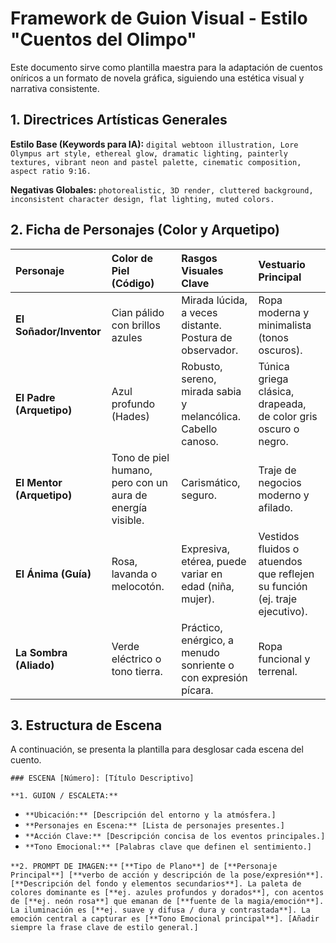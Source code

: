 # Framework de Guion Visual - Estilo "Cuentos del Olimpo"

Este documento sirve como plantilla maestra para la adaptación de cuentos oníricos a un formato de novela gráfica, siguiendo una estética visual y narrativa consistente.

## 1. Directrices Artísticas Generales

**Estilo Base (Keywords para IA):** `digital webtoon illustration, Lore Olympus art style, ethereal glow, dramatic lighting, painterly textures, vibrant neon and pastel palette, cinematic composition, aspect ratio 9:16.`

**Negativas Globales:** `photorealistic, 3D render, cluttered background, inconsistent character design, flat lighting, muted colors.`

## 2. Ficha de Personajes (Color y Arquetipo)

| Personaje | Color de Piel (Código) | Rasgos Visuales Clave | Vestuario Principal |
| :--- | :--- | :--- | :--- |
| **El Soñador/Inventor** | Cian pálido con brillos azules | Mirada lúcida, a veces distante. Postura de observador. | Ropa moderna y minimalista (tonos oscuros). |
| **El Padre (Arquetipo)** | Azul profundo (Hades) | Robusto, sereno, mirada sabia y melancólica. Cabello canoso. | Túnica griega clásica, drapeada, de color gris oscuro o negro. |
| **El Mentor (Arquetipo)** | Tono de piel humano, pero con un aura de energía visible. | Carismático, seguro. | Traje de negocios moderno y afilado. |
| **El Ánima (Guía)** | Rosa, lavanda o melocotón. | Expresiva, etérea, puede variar en edad (niña, mujer). | Vestidos fluidos o atuendos que reflejen su función (ej. traje ejecutivo). |
| **La Sombra (Aliado)** | Verde eléctrico o tono tierra. | Práctico, enérgico, a menudo sonriente o con expresión pícara. | Ropa funcional y terrenal. |

## 3. Estructura de Escena

A continuación, se presenta la plantilla para desglosar cada escena del cuento.

`### ESCENA [Número]: [Título Descriptivo]`

`**1. GUION / ESCALETA:**`
*   `**Ubicación:** [Descripción del entorno y la atmósfera.]`
*   `**Personajes en Escena:** [Lista de personajes presentes.]`
*   `**Acción Clave:** [Descripción concisa de los eventos principales.]`
*   `**Tono Emocional:** [Palabras clave que definen el sentimiento.]`

`**2. PROMPT DE IMAGEN:**`
`[**Tipo de Plano**] de [**Personaje Principal**] [**verbo de acción y descripción de la pose/expresión**]. [**Descripción del fondo y elementos secundarios**]. La paleta de colores dominante es [**ej. azules profundos y dorados**], con acentos de [**ej. neón rosa**] que emanan de [**fuente de la magia/emoción**]. La iluminación es [**ej. suave y difusa / dura y contrastada**]. La emoción central a capturar es [**Tono Emocional principal**]. [Añadir siempre la frase clave de estilo general.]`